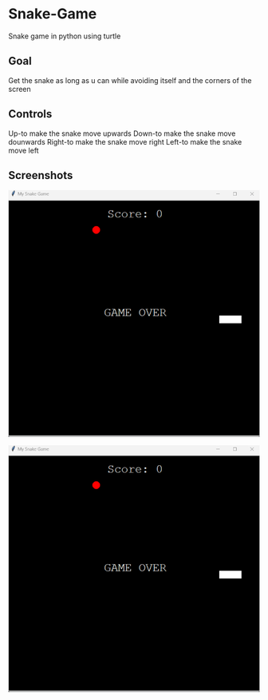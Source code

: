 # Snake-Game
Snake game in python using turtle

## Goal
Get the snake as long as u can while avoiding itself and the corners of the screen

## Controls
Up-to make the snake move upwards
Down-to make the snake move dounwards
Right-to make the snake move right
Left-to make the snake move left

## Screenshots
![Title screen](https://raw.githubusercontent.com/coolmaark/Snake-Game/main/Screenshots/GameOver.png)

![Play screen](https://raw.githubusercontent.com/coolmaark/Snake-Game/main/Screenshots/GameOver.png)

